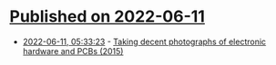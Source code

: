 # [Published on 2022-06-11](index.md)

* [2022-06-11, 05:33:23](https://news.ycombinator.com/item?id=31702211) - [Taking decent photographs of electronic hardware and PCBs (2015)](https://xdevs.com/guide/hwphoto/)
